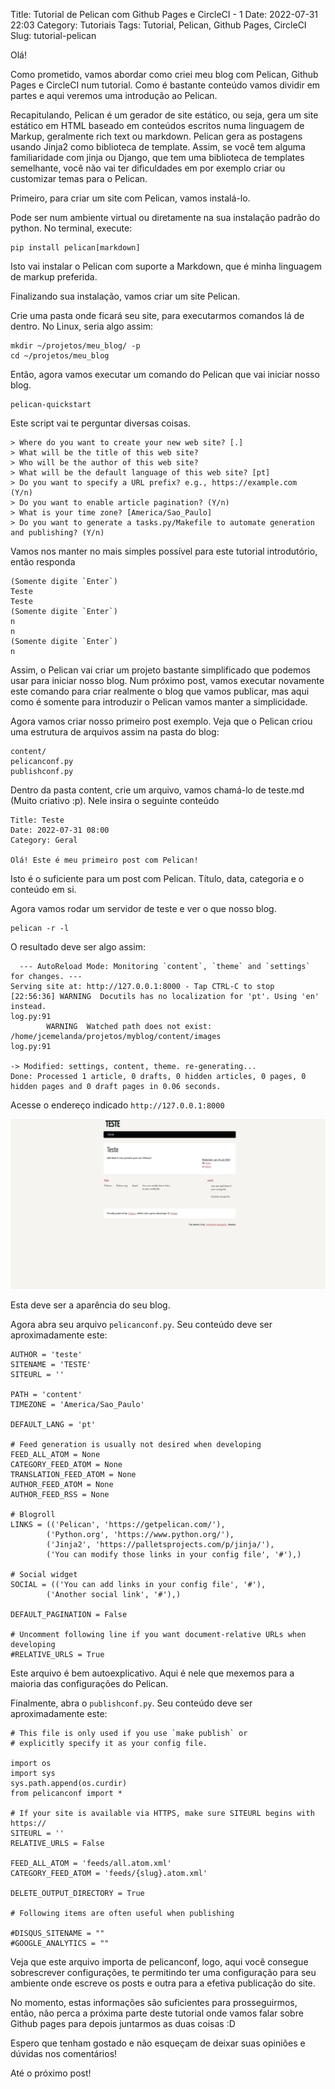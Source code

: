 Title: Tutorial de Pelican com Github Pages e CircleCI - 1
Date: 2022-07-31 22:03
Category: Tutoriais
Tags: Tutorial, Pelican, Github Pages, CircleCI
Slug: tutorial-pelican

Olá!

Como prometido, vamos abordar como criei meu blog com Pelican, Github Pages e CircleCI num tutorial. Como é bastante conteúdo vamos dividir em partes e aqui veremos uma introdução ao Pelican.

Recapitulando, Pelican é um gerador de site estático, ou seja, gera um site estático em HTML baseado em conteúdos escritos numa linguagem de Markup, geralmente rich text ou markdown. Pelican gera as postagens usando Jinja2 como biblioteca de template. Assim, se você tem alguma familiaridade com jinja ou Django, que tem uma biblioteca de templates semelhante, você não vai ter dificuldades em por exemplo criar ou customizar temas para o Pelican.

Primeiro, para criar um site com Pelican, vamos instalá-lo.

Pode ser num ambiente virtual ou diretamente na sua instalação padrão do python. No terminal, execute:

    pip install pelican[markdown]

Isto vai instalar o Pelican com suporte a Markdown, que é minha linguagem de markup preferida.

Finalizando sua instalação, vamos criar um site Pelican.

Crie uma pasta onde ficará seu site, para executarmos comandos lá de dentro. No Linux, seria algo assim:

    mkdir ~/projetos/meu_blog/ -p
    cd ~/projetos/meu_blog

Então, agora vamos executar um comando do Pelican que vai iniciar nosso blog.

    pelican-quickstart

Este script vai te perguntar diversas coisas. 

    > Where do you want to create your new web site? [.] 
    > What will be the title of this web site? 
    > Who will be the author of this web site? 
    > What will be the default language of this web site? [pt] 
    > Do you want to specify a URL prefix? e.g., https://example.com   (Y/n)
    > Do you want to enable article pagination? (Y/n)
    > What is your time zone? [America/Sao_Paulo] 
    > Do you want to generate a tasks.py/Makefile to automate generation and publishing? (Y/n)

Vamos nos manter no mais simples possível para este tutorial introdutório, então responda

    (Somente digite `Enter`)
    Teste
    Teste
    (Somente digite `Enter`)
    n
    n
    (Somente digite `Enter`)
    n

Assim, o Pelican vai criar um projeto bastante simplificado que podemos usar para iniciar nosso blog. Num próximo post, vamos executar novamente este comando para criar realmente o blog que vamos publicar, mas aqui como é somente para introduzir o Pelican vamos manter a simplicidade.

Agora vamos criar nosso primeiro post exemplo. Veja que o Pelican criou uma estrutura de arquivos assim na pasta do blog:

    content/
    pelicanconf.py
    publishconf.py

Dentro da pasta content, crie um arquivo, vamos chamá-lo de teste.md (Muito criativo :p). Nele insira o seguinte conteúdo

    Title: Teste
    Date: 2022-07-31 08:00
    Category: Geral

    Olá! Este é meu primeiro post com Pelican!

Isto é o suficiente para um post com Pelican. Título, data, categoria e o conteúdo em si.

Agora vamos rodar um servidor de teste e ver o que nosso blog.

    pelican -r -l

O resultado deve ser algo assim:

      --- AutoReload Mode: Monitoring `content`, `theme` and `settings` for changes. ---
    Serving site at: http://127.0.0.1:8000 - Tap CTRL-C to stop
    [22:56:36] WARNING  Docutils has no localization for 'pt'. Using 'en' instead.                                                                                                                                                                                                                                       log.py:91
            WARNING  Watched path does not exist: /home/jcemelanda/projetos/myblog/content/images                                                                                                                                                                                                                     log.py:91

    -> Modified: settings, content, theme. re-generating...
    Done: Processed 1 article, 0 drafts, 0 hidden articles, 0 pages, 0 hidden pages and 0 draft pages in 0.06 seconds.

Acesse o endereço indicado `http://127.0.0.1:8000`

![Screenshot Pelican 001](/images/pelican-tut-001.png)

Esta deve ser a aparência do seu blog.

Agora abra seu arquivo `pelicanconf.py`. Seu conteúdo deve ser aproximadamente este:

    AUTHOR = 'teste'
    SITENAME = 'TESTE'
    SITEURL = ''

    PATH = 'content'
    TIMEZONE = 'America/Sao_Paulo'

    DEFAULT_LANG = 'pt'

    # Feed generation is usually not desired when developing
    FEED_ALL_ATOM = None
    CATEGORY_FEED_ATOM = None
    TRANSLATION_FEED_ATOM = None
    AUTHOR_FEED_ATOM = None
    AUTHOR_FEED_RSS = None

    # Blogroll
    LINKS = (('Pelican', 'https://getpelican.com/'),
            ('Python.org', 'https://www.python.org/'),
            ('Jinja2', 'https://palletsprojects.com/p/jinja/'),
            ('You can modify those links in your config file', '#'),)

    # Social widget
    SOCIAL = (('You can add links in your config file', '#'),
            ('Another social link', '#'),)

    DEFAULT_PAGINATION = False

    # Uncomment following line if you want document-relative URLs when developing
    #RELATIVE_URLS = True

Este arquivo é bem autoexplicativo. Aqui é nele que mexemos para a maioria das configurações do Pelican.

Finalmente, abra o `publishconf.py`. Seu conteúdo deve ser aproximadamente este:

    # This file is only used if you use `make publish` or
    # explicitly specify it as your config file.

    import os
    import sys
    sys.path.append(os.curdir)
    from pelicanconf import *

    # If your site is available via HTTPS, make sure SITEURL begins with https://
    SITEURL = ''
    RELATIVE_URLS = False

    FEED_ALL_ATOM = 'feeds/all.atom.xml'
    CATEGORY_FEED_ATOM = 'feeds/{slug}.atom.xml'

    DELETE_OUTPUT_DIRECTORY = True

    # Following items are often useful when publishing

    #DISQUS_SITENAME = ""
    #GOOGLE_ANALYTICS = ""

Veja que este arquivo importa de pelicanconf, logo, aqui você consegue sobrescrever configurações, te permitindo ter uma configuração para seu ambiente onde escreve os posts e outra para a efetiva publicação do site.

No momento, estas informações são suficientes para prosseguirmos, então, não perca a próxima parte deste tutorial onde vamos falar sobre Github pages para depois juntarmos as duas coisas :D

Espero que tenham gostado e não esqueçam de deixar suas opiniões e dúvidas nos comentários!

Até o próximo post!